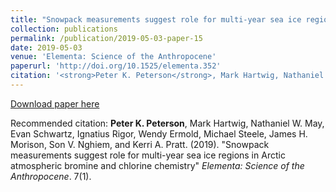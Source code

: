 ```yaml
---
title: "Snowpack measurements suggest role for multi-year sea ice regions in Arctic atmospheric bromine and chlorine chemistry"
collection: publications
permalink: /publication/2019-05-03-paper-15
date: 2019-05-03
venue: 'Elementa: Science of the Anthropocene'
paperurl: 'http://doi.org/10.1525/elementa.352'
citation: '<strong>Peter K. Peterson</strong>, Mark Hartwig, Nathaniel W. May, Evan Schwartz, Ignatius Rigor, Wendy Ermold, Michael Steele, James H. Morison, Son V. Nghiem, and Kerri A. Pratt. (2019). &quot;Snowpack measurements suggest role for multi-year sea ice regions in Arctic atmospheric bromine and chlorine chemistry&quot; <i>Elementa: Science of the Anthropocene</i>. 7(1).'
---
```


<a href='http://doi.org/10.1525/elementa.352'>Download paper here</a>

Recommended citation: <strong>Peter K. Peterson</strong>, Mark Hartwig, Nathaniel W. May, Evan Schwartz, Ignatius Rigor, Wendy Ermold, Michael Steele, James H. Morison, Son V. Nghiem, and Kerri A. Pratt. (2019). "Snowpack measurements suggest role for multi-year sea ice regions in Arctic atmospheric bromine and chlorine chemistry" <i>Elementa: Science of the Anthropocene</i>. 7(1).
